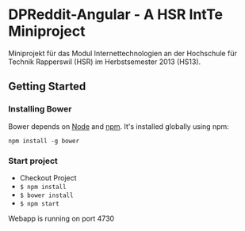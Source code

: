 # DPReddit-Angular - A HSR IntTe Miniproject

Miniprojekt für das Modul Internettechnologien an der Hochschule für Technik Rapperswil (HSR) im Herbstsemester 2013 (HS13).

## Getting Started

### Installing Bower

Bower depends on [Node](http://nodejs.org/) and [npm](http://npmjs.org/). It's
installed globally using npm:

```
npm install -g bower
```

### Start project
* Checkout Project
* `$ npm install`
* `$ bower install`
* `$ npm start`

Webapp is running on port 4730
